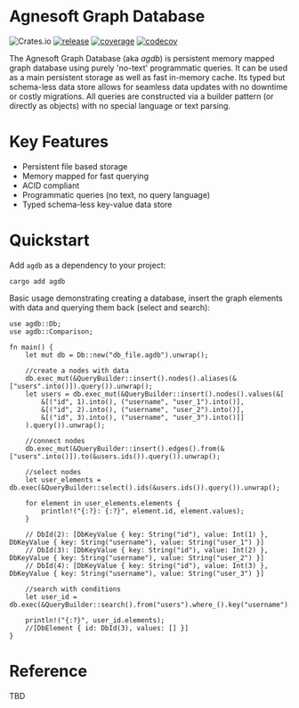 # Agnesoft Graph Database

![Crates.io](https://img.shields.io/crates/v/agdb) [![release](https://github.com/agnesoft/agdb/actions/workflows/release.yaml/badge.svg)](https://github.com/agnesoft/agdb/actions/workflows/release.yaml) [![coverage](https://github.com/agnesoft/agdb/actions/workflows/coverage.yaml/badge.svg)](https://github.com/agnesoft/agdb/actions/workflows/coverage.yaml) [![codecov](https://codecov.io/gh/agnesoft/agdb/branch/main/graph/badge.svg?token=Z6YO8C3XGU)](https://codecov.io/gh/agnesoft/agdb)

The Agnesoft Graph Database (aka _agdb_) is persistent memory mapped graph database using purely 'no-text' programmatic queries. It can be used as a main persistent storage as well as fast in-memory cache. Its typed but schema-less data store allows for seamless data updates with no downtime or costly migrations. All queries are constructed via a builder pattern (or directly as objects) with no special language or text parsing.

# Key Features

- Persistent file based storage
- Memory mapped for fast querying
- ACID compliant
- Programmatic queries (no text, no query language)
- Typed schema-less key-value data store

# Quickstart

Add `agdb` as a dependency to your project:

```
cargo add agdb
```

Basic usage demonstrating creating a database, insert the graph elements with data and querying them back (select and search):

```
use agdb::Db;
use agdb::Comparison;

fn main() {
    let mut db = Db::new("db_file.agdb").unwrap();

    //create a nodes with data
    db.exec_mut(&QueryBuilder::insert().nodes().aliases(&["users".into()]).query()).unwrap();
    let users = db.exec_mut(&QueryBuilder::insert().nodes().values(&[
        &[("id", 1).into(), ("username", "user_1").into()],
        &[("id", 2).into(), ("username", "user_2").into()],
        &[("id", 3).into(), ("username", "user_3").into()]]
    ).query()).unwrap();

    //connect nodes
    db.exec_mut(&QueryBuilder::insert().edges().from(&["users".into()]).to(&users.ids()).query()).unwrap();

    //select nodes
    let user_elements = db.exec(&QueryBuilder::select().ids(&users.ids()).query()).unwrap();

    for element in user_elements.elements {
        println!("{:?}: {:?}", element.id, element.values);
    }

    // DbId(2): [DbKeyValue { key: String("id"), value: Int(1) }, DbKeyValue { key: String("username"), value: String("user_1") }]
    // DbId(3): [DbKeyValue { key: String("id"), value: Int(2) }, DbKeyValue { key: String("username"), value: String("user_2") }]
    // DbId(4): [DbKeyValue { key: String("id"), value: Int(3) }, DbKeyValue { key: String("username"), value: String("user_3") }]

    //search with conditions
    let user_id = db.exec(&QueryBuilder::search().from("users").where_().key("username").value(Comparison::Equal("user_2".into())).query()).unwrap();

    println!("{:?}", user_id.elements);
    //[DbElement { id: DbId(3), values: [] }]
}
```

# Reference

TBD
